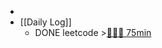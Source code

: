 -
- [[Daily Log]]
	- DONE leetcode >[🍅🍅🍅 75min](#agenda-pomo://?t=f-1695461785171-1500%2Cf-1695464426395-1500%2Cf-1695623894505-1500)